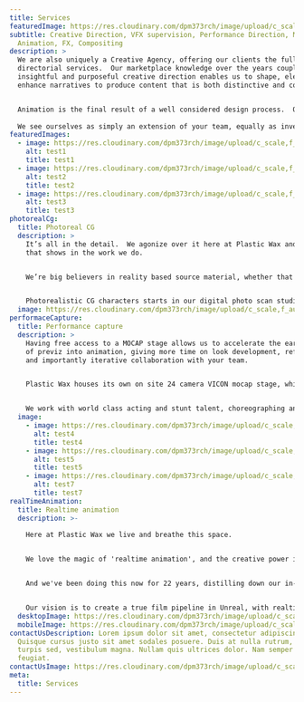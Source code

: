 ```yaml
---
title: Services
featuredImage: https://res.cloudinary.com/dpm373rch/image/upload/c_scale,f_auto,q_auto,w_auto/v1612866497/services/Screen_Shot_2020-12-15_at_11.29_2_rweuzn.png
subtitle: Creative Direction, VFX supervision, Performance Direction, MOCAP,
  Animation, FX, Compositing
description: >
  We are also uniquely a Creative Agency, offering our clients the full range of
  directorial services.  Our marketplace knowledge over the years coupled with
  insightful and purposeful creative direction enables us to shape, elevate and
  enhance narratives to produce content that is both distinctive and compelling.


  Animation is the final result of a well considered design process.  Our experience in storyboarding, camera design, narrative development, characterisation, concept design, exploratory treatments and script writing draws upon 20 years of directing content that marries the craft of storytelling with the marketplace it needs to engage.
   
  We see ourselves as simply an extension of your team, equally as invested in furthering the high creative outcomes as you are.  At the core of our operation, our executive team draw from their extensive experience in taking full ownership of the creative direction and technical management of every production, large and small.  We delivered our 100th project recently, so you can count on our experience and foresight to ensure your project is well planned and managed efficiently from the outset.  
featuredImages:
  - image: https://res.cloudinary.com/dpm373rch/image/upload/c_scale,f_auto,q_auto,w_auto/v1612866517/services/image_1_ialg3k.png
    alt: test1
    title: test1
  - image: https://res.cloudinary.com/dpm373rch/image/upload/c_scale,f_auto,q_auto,w_auto/v1612866497/services/Screen_Shot_2020-12-15_at_2.27_1_1_ymku0a.png
    alt: test2
    title: test2
  - image: https://res.cloudinary.com/dpm373rch/image/upload/c_scale,f_auto,q_auto,w_auto/v1612866497/services/Screen_Shot_2020-12-15_at_2.27_2_aem3kj.png
    alt: test3
    title: test3
photorealCg:
  title: Photoreal CG
  description: >
    It’s all in the detail.  We agonize over it here at Plastic Wax and hope
    that shows in the work we do.


    We’re big believers in reality based source material, whether that be for our texture and asset libraries, realistic motion on our performance capture stage or the use of photogrammetry for the creation of assets.  Not only is our focus on the creative aspects of our projects, were continually developing tools and investing in R&D to perfect the technology as we push the boundaries of what can be done.


    Photorealistic CG characters starts in our digital photo scan studio.  This suite consists of a hemispherical array of 12 x DSLR’s, on a synchronized remote trigger system, allowing us to capture ultra sharp images of our subject in perfect unison. This provides us with crucial high resolution data of the subject’s subtle facial features (down to the pore level) from every angle.
  image: https://res.cloudinary.com/dpm373rch/image/upload/c_scale,f_auto,q_auto,w_auto/v1612866498/services/Stuff_3_qtwdbv.png
performaceCapture:
  title: Performance capture
  description: >
    Having free access to a MOCAP stage allows us to accelerate the early stages
    of previz into animation, giving more time on look development, refinement
    and importantly iterative collaboration with your team.  


    Plastic Wax houses its own on site 24 camera VICON mocap stage, which is able to capture and stream live motion capture data real-time.  This rapid and cost effective form of ‘in-engine previz’ allows us to assemble a working edit immediately after the mocap shoot allowing for rapid turnaround of animatics during the early stages of the project.   


    We work with world class acting and stunt talent, choreographing and directing their performance.  We’re able to simultaneously capture their body and facial performance, which is retargeted to the actual 3D models for us to see on set in real-time.  And with our highly detailed facial rigging systems, we can ensure those very subtle and nuanced performances is captured and applied to our 3D characters.
  image:
    - image: https://res.cloudinary.com/dpm373rch/image/upload/c_scale,f_auto,q_auto,w_auto/v1612866497/services/Screen_Shot_2020-12-15_at_11.29_2_rweuzn.png
      alt: test4
      title: test4
    - image: https://res.cloudinary.com/dpm373rch/image/upload/c_scale,f_auto,q_auto,w_auto/v1612866498/services/Screen_Shot_2020-12-15_at_11.29_1_mq8ccb.png
      alt: test5
      title: test5
    - image: https://res.cloudinary.com/dpm373rch/image/upload/c_scale,f_auto,q_auto,w_auto/v1612866497/services/Screen_Shot_2020-12-15_at_11.29_2_rweuzn.png
      alt: test7
      title: test7
realTimeAnimation:
  title: Realtime animation
  description: >-
    
    Here at Plastic Wax we live and breathe this space.


    We love the magic of 'realtime animation', and the creative power it affords our game centric studio team who speak a cinematic language. With added efficiency and creative spontaneity, it's the marriage of filmic vision with the technical in-engine know-how that has been the cornerstone of our success.


    And we've been doing this now for 22 years, distilling down our in-house mocap tech, and working intimately across both game and cinematic productions.


    Our vision is to create a true film pipeline in Unreal, with realtime cinematography, and offering an array of customisable toolsets including remote-camera viewing and recording. We believe that 'realtime animation' will revolutionise the animation industry, and we're proud to be one of the pioneers with a solid track record to meet this exciting new future.
  desktopImage: https://res.cloudinary.com/dpm373rch/image/upload/c_scale,f_auto,q_auto,w_auto/v1612866497/services/Horizontal_Monitor_2_lbwryq.png
  mobileImage: https://res.cloudinary.com/dpm373rch/image/upload/c_scale,f_auto,q_auto,w_auto/v1612866498/services/Space_Grey_2_mgp5rp.png
contactUsDescription: Lorem ipsum dolor sit amet, consectetur adipiscing elit.
  Quisque cursus justo sit amet sodales posuere. Duis at nulla rutrum, efficitur
  turpis sed, vestibulum magna. Nullam quis ultrices dolor. Nam semper faucibus
  feugiat.
contactUsImage: https://res.cloudinary.com/dpm373rch/image/upload/c_scale,f_auto,q_auto,w_auto/v1612866497/services/Spider-Man_1_a3nu4c.png
meta:
  title: Services
---
```

